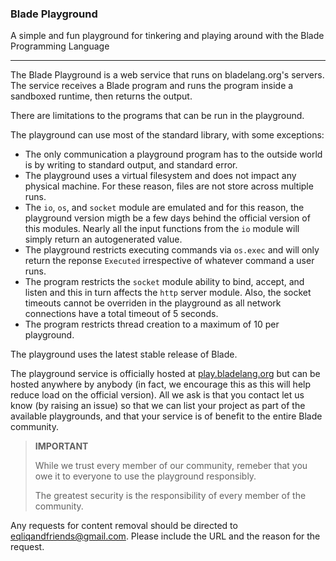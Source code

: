 ### Blade Playground

A simple and fun playground for tinkering and playing around with the Blade Programming Language

---

The Blade Playground is a web service that runs on bladelang.org's servers. The service receives a Blade program and runs the program inside a sandboxed runtime, then returns the output.

There are limitations to the programs that can be run in the playground.

The playground can use most of the standard library, with some exceptions:

- The only communication a playground program has to the outside world is by writing to standard output, and standard error.
- The playground uses a virtual filesystem and does not impact any physical machine. For these reason, files are not store across multiple runs.
- The `io`, `os`, and `socket` module are emulated and for this reason, the playground version migth be a few days behind the official version of this modules. Nearly all the input functions from the `io` module will simply return an autogenerated value.
- The playground restricts executing commands via `os.exec` and will only return the reponse `Executed` irrespective of whatever command a user runs.
- The program restricts the `socket` module ability to bind, accept, and listen and this in turn affects the `http` server module. Also, the socket timeouts cannot be overriden in the playground as all network connections have a total timeout of 5 seconds.
- The program restricts thread creation to a maximum of 10 per playground.

The playground uses the latest stable release of Blade.

The playground service is officially hosted at [play.bladelang.org](https://play.bladelang.org/) but can be hosted anywhere by anybody (in fact, we encourage this as this will help reduce load on the official version). All we ask is that you contact let us know (by raising an issue) so that we can list your project as part of the available playgrounds, and that your service is of benefit to the entire Blade community.

> **IMPORTANT**
>
> While we trust every member of our community, remeber that you owe it to everyone to use the 
> playground responsibly. 
> 
> The greatest security is the responsibility of every member of the community.

Any requests for content removal should be directed to [eqliqandfriends@gmail.com](mailto:eqliqandfriends@gmail.com). Please include the URL and the reason for the request.

